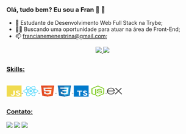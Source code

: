 ### Olá, tudo bem? Eu sou a Fran   🤗 🌸

- 🌱 Estudante de Desenvolvimento Web Full Stack na Trybe;
- 👩‍💻 Buscando uma oportunidade para atuar na área de Front-End;
- 📫 francianemenestrina@gmail.com;


<div align="center">
  <a href="https://github.com/FrancianeMenestrina">
  <img height="180em" src="https://github-readme-stats.vercel.app/api?username=FrancianeMenestrina&show_icons=true&theme=dracula&include_all_commits=true&count_private=true"/>
  <img height="180em" src="https://github-readme-stats.vercel.app/api/top-langs/?username=FrancianeMenestrina&layout=compact&langs_count=7&theme=dracula"/>
</div>
  
   ##
  <h3>Skills:</h3>
  
<div style="display: inline_block"><br>
  <img align="center" alt="Fran-Js" height="30" width="40" src="https://raw.githubusercontent.com/devicons/devicon/master/icons/javascript/javascript-plain.svg">
  <img align="center" alt="Fran-React" height="30" width="40" src="https://raw.githubusercontent.com/devicons/devicon/master/icons/react/react-original.svg">
  <img align="center" alt="Fran-HTML" height="30" width="40" src="https://raw.githubusercontent.com/devicons/devicon/master/icons/html5/html5-original.svg">
  <img align="center" alt="Fran-CSS" height="30" width="40" src="https://raw.githubusercontent.com/devicons/devicon/master/icons/css3/css3-original.svg">
  <img align="center" alt="Fran-Ts" height="30" width="40" src="https://raw.githubusercontent.com/devicons/devicon/master/icons/typescript/typescript-plain.svg">
    <img align="center" alt="Fran-Node" height="30" width="40" src="https://raw.githubusercontent.com/devicons/devicon/master/icons/nodejs/nodejs-original.svg">
      <img align="center" alt="Fran-Ex" height="30" width="40" src="https://raw.githubusercontent.com/devicons/devicon/master/icons/express/express-original.svg">
</div>
  
  ##
  
   <h3>Contato:</h3>
 
<div> 
  <a href = "mailto:francianemenestrina@gmail.com"><img src="https://img.shields.io/badge/-Gmail-%23333?style=for-the-badge&logo=gmail&logoColor=white" target="_blank"></a>
  <a href="https://www.linkedin.com/in/francianemenestrina/" target="_blank"><img src="https://img.shields.io/badge/-LinkedIn-%230077B5?style=for-the-badge&logo=linkedin&logoColor=white" target="_blank"></a>  
    <a href="https://wa.me/5547988554889" target="_blank"><img src="https://img.shields.io/badge/WhatsApp-25D366?style=for-the-badge&logo=whatsapp&logoColor=white" target="_blank"></a>  
</div>


